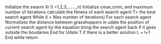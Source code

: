 Initialize the swarm Xi (I =1,2,3,…....,n)
Initialize cmax,cmin, and maximum number of iterations calculate the
fitness of each search agent
T= the best search agent
While (l < Max number of iterations)
 For each search agent
 Normolizes the distance between grasshoppers in udate the
position of current search agent by the equation bring the
search agent back if it goes outside the boudaries
 End for
 Udate T if there is a better solution
 L = l+1
End while
return
